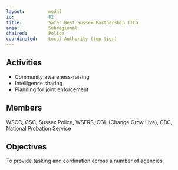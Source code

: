 ```yaml
---
layout: 		modal
id: 			82
title: 			Safer West Sussex Partnership TTCG
area: 			Subregional
chaired: 		Police
coordinated:	Local Authority (top tier)
---
```


Activities
----------

* Community awareness-raising
* Intelligence sharing
* Planning for joint enforcement

Members
-------

WSCC, CSC, Sussex Police, WSFRS, CGL (Change Grow Live), CBC, National Probation Service

Objectives
----------

To provide tasking and cordination across a number of agencies.